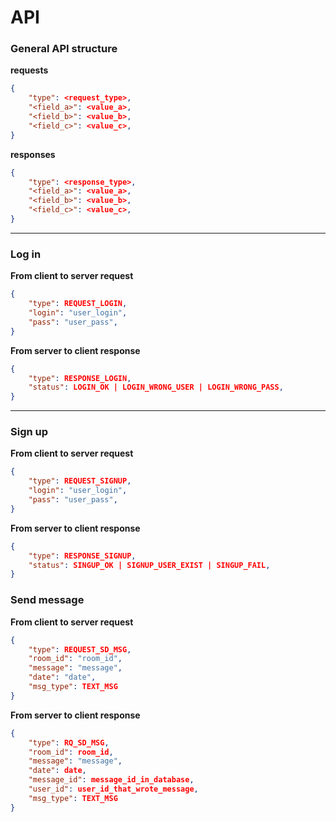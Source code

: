# API

### General API structure
**requests**
```json
{
    "type": <request_type>,
    "<field_a>": <value_a>,
    "<field_b>": <value_b>,
    "<field_c>": <value_c>,
}
```
**responses**
```json
{
    "type": <response_type>,
    "<field_a>": <value_a>,
    "<field_b>": <value_b>,
    "<field_c>": <value_c>,
}
```
___

### Log in

**From client to server request**

```json
{
    "type": REQUEST_LOGIN,
    "login": "user_login",
    "pass": "user_pass",
}
```
**From server to client response**
```json
{
    "type": RESPONSE_LOGIN,
    "status": LOGIN_OK | LOGIN_WRONG_USER | LOGIN_WRONG_PASS,
}
```
___

### Sign up

**From client to server request**

```json
{
    "type": REQUEST_SIGNUP,
    "login": "user_login",
    "pass": "user_pass",
}
```
**From server to client response**
```json
{
    "type": RESPONSE_SIGNUP,
    "status": SINGUP_OK | SIGNUP_USER_EXIST | SINGUP_FAIL,
}
```
### Send message

**From client to server request**

```json
{
    "type": REQUEST_SD_MSG,
    "room_id": "room_id",
    "message": "message",
    "date": "date",
    "msg_type": TEXT_MSG
}
```
**From server to client response**
```json
{
    "type": RQ_SD_MSG,
    "room_id": room_id,
    "message": "message",
    "date": date,
    "message_id": message_id_in_database,
    "user_id": user_id_that_wrote_message,
    "msg_type": TEXT_MSG 
}
